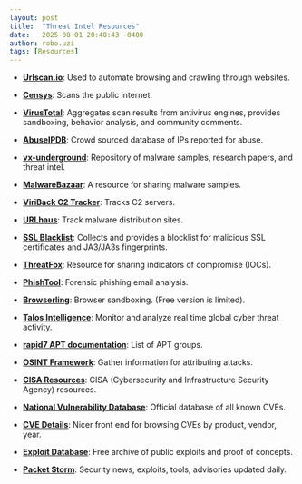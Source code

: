 ```yaml
---
layout: post
title:  "Threat Intel Resources"
date:   2025-08-01 20:48:43 -0400
author: robo.uzi
tags: [Resources]
---
```


- **[Urlscan.io](https://urlscan.io)**: Used to automate browsing and crawling through websites.

- **[Censys](https://search.censys.io/)**: Scans the public internet.

- **[VirusTotal](https://www.virustotal.com/gui/home/upload)**: Aggregates scan results from antivirus engines, provides sandboxing, behavior analysis, and community comments.

- **[AbuseIPDB](https://www.abuseipdb.com/)**: Crowd sourced database of IPs reported for abuse.

- **[vx-underground](https://vx-underground.org/)**: Repository of malware samples, research papers, and threat intel.

- **[MalwareBazaar](https://bazaar.abuse.ch)**: A resource for sharing malware samples.

- **[ViriBack C2 Tracker](https://tracker.viriback.com/)**: Tracks C2 servers.

- **[URLhaus](https://urlhaus.abuse.ch)**: Track malware distribution sites.

- **[SSL Blacklist](https://sslbl.abuse.ch)**: Collects and provides a blocklist for malicious SSL certificates and JA3/JA3s fingerprints.

- **[ThreatFox](https://threatfox.abuse.ch)**: Resource for sharing indicators of compromise (IOCs).

- **[PhishTool](https://app.phishtool.com/sign-up/community)**: Forensic phishing email analysis.

- **[Browserling](https://www.browserling.com/)**: Browser sandboxing. (Free version is limited).

- **[Talos Intelligence](https://talosintelligence.com)**: Monitor and analyze real time global cyber threat activity.

- **[rapid7 APT documentation](https://docs.rapid7.com/insightidr/apt-groups/)**: List of APT groups.

- **[OSINT Framework](https://osintframework.com/)**: Gather information for attributing attacks.

- **[CISA Resources](https://www.cisa.gov/resources-tools/resources)**: CISA (Cybersecurity and Infrastructure Security Agency) resources.

- **[National Vulnerability Database](https://nvd.nist.gov/)**: Official database of all known CVEs.

- **[CVE Details](https://www.cvedetails.com/)**: Nicer front end for browsing CVEs by product, vendor, year.

- **[Exploit Database](https://www.exploit-db.com/)**: Free archive of public exploits and proof of concepts.

- **[Packet Storm](https://packetstormsecurity.com/)**: Security news, exploits, tools, advisories updated daily.
